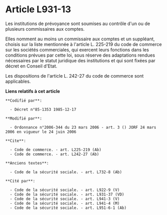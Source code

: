 # Article L931-13

Les institutions de prévoyance sont soumises au contrôle d'un ou de plusieurs commissaires aux comptes.

Elles nomment au moins un commissaire aux comptes et un suppléant, choisis sur la liste mentionnée à l'article L. 225-219 du
code de commerce sur les sociétés commerciales, qui exercent leurs fonctions dans les conditions prévues par cette loi, sous
réserve des adaptations rendues nécessaires par le statut juridique des institutions et qui sont fixées par décret en Conseil
d'Etat.

Les dispositions de l'article L. 242-27 du code de commerce sont applicables.

**Liens relatifs à cet article**

	**Codifié par**:

	  - Décret n°85-1353 1985-12-17

	**Modifié par**:

	  - Ordonnance n°2006-344 du 23 mars 2006 - art. 3 () JORF 24 mars 2006 en vigueur le 24 juin 2006

	**Cite**:

	  - Code de commerce. - art. L225-219 (Ab)
	  - Code de commerce. - art. L242-27 (Ab)

	**Anciens textes**:

	  - Code de la sécurité sociale. - art. L732-8 (Ab)

	**Cité par**:

	  - Code de la sécurité sociale. - art. L922-9 (V)
	  - Code de la sécurité sociale. - art. L931-37 (VD)
	  - Code de la sécurité sociale. - art. L941-3 (V)
	  - Code de la sécurité sociale. - art. L941-4 (M)
	  - Code de la sécurité sociale. - art. L951-6-1 (Ab)

